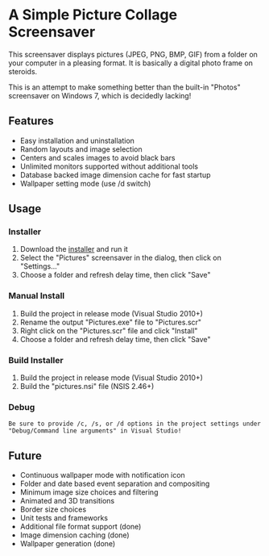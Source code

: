 # A Simple Picture Collage Screensaver

This screensaver displays pictures (JPEG, PNG, BMP, GIF) from a 
folder on your computer in a pleasing format.  It is basically
a digital photo frame on steroids.

This is an attempt to make  something better than the built-in
"Photos" screensaver on Windows 7, which is decidedly lacking!

## Features

* Easy installation and uninstallation
* Random layouts and image selection
* Centers and scales images to avoid black bars
* Unlimited monitors supported without additional tools
* Database backed image dimension cache for fast startup
* Wallpaper setting mode (use /d switch)

## Usage

### Installer
1. Download the [installer](https://raw.github.com/droud/Pictures/master/PicturesInstaller.exe) and run it
1. Select the "Pictures" screensaver in the dialog, then click on "Settings..."
1. Choose a folder and refresh delay time, then click "Save"

### Manual Install
1. Build the project in release mode (Visual Studio 2010+)
1. Rename the output "Pictures.exe" file to "Pictures.scr"
1. Right click on the "Pictures.scr" file and click "Install"
1. Choose a folder and refresh delay time, then click "Save"

### Build Installer
1. Build the project in release mode (Visual Studio 2010+)
1. Build the "pictures.nsi" file (NSIS 2.46+)

### Debug
    Be sure to provide /c, /s, or /d options in the project settings under "Debug/Command line arguments" in Visual Studio!

## Future

* Continuous wallpaper mode with notification icon
* Folder and date based event separation and compositing
* Minimum image size choices and filtering
* Animated and 3D transitions
* Border size choices
* Unit tests and frameworks
* Additional file format support (done)
* Image dimension caching (done)
* Wallpaper generation (done)